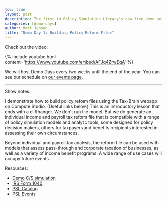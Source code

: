 ```yaml
---
toc: true
layout: post
description: The first in Policy Simulation Library's new live demo series describes specifying tax reforms.
categories: [demo-days]
author: Matt Jensen
title: "Demo Day 1: Building Policy Reform Files"
---
```


Check out the video:

{% include youtube.html content='https://www.youtube.com/embed/AFJq4ZrwEqA' %}

We will host Demo Days every two weeks until the end of the year.
You can see our schedule on [our events page](https://www.pslmodels.org/events.html).

------

Show notes: 

I demonstrate how to build policy reform files using the Tax-Brain webapp on Compute Studio.
(Useful links below.)
This is an introductory lesson that ends with a cliffhanger.
We don't run the model.
But we do generate an individual income and payroll tax reform file that is compatible with a range of policy simulation models and analytic tools, some designed for policy decision makers, others for taxpayers and benefits recipients interested in assessing their own circumstances. 

Beyond individual and payroll tax analysis, the reform file can be used with models that assess pass-through and corporate taxation of businesses, as well as a variety of income benefit programs.
A wide range of use cases will occupy future events.

Resources: 

* [Demo C/S simulation](https://https://compute.studio/PSLmodels/Tax-Brain/48422/)
* [IRS Form 1040](https://https://www.irs.gov/pub/irs-pdf/f1040.pdf)
* [PSL Catalog](https://https://www.pslmodels.org/Catalog/index.html)
* [PSL Events](https://https://www.pslmodels.org/events.html)
